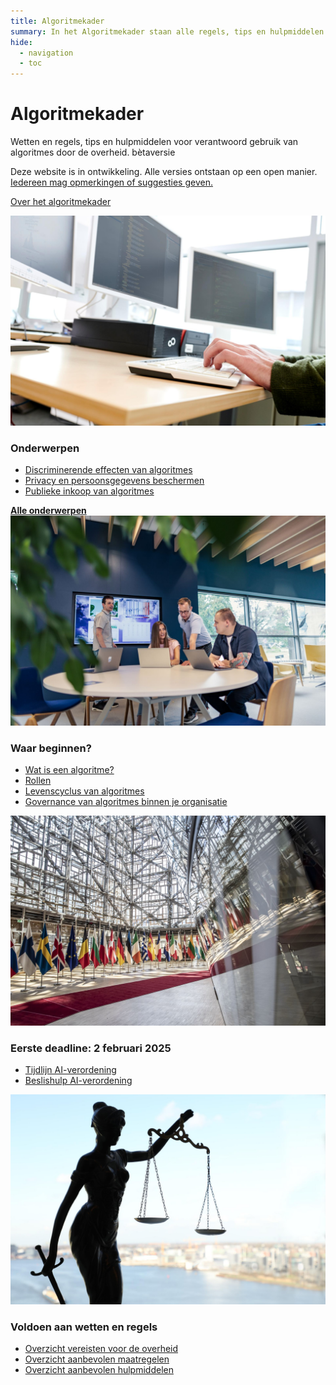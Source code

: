 ```yaml
---
title: Algoritmekader
summary: In het Algoritmekader staan alle regels, tips en hulpmiddelen voor verantwoord gebruik van algoritmes door de overheid.
hide:
  - navigation
  - toc
---
```

# Algoritmekader 
<div class="header-container">
    <div class="subheader">Wetten en regels, tips en hulpmiddelen voor verantwoord gebruik van algoritmes door de overheid. 
    <span class="version-container">
      <span class="version-label">bètaversie</span>
      <div class="hover-info">
        <p>Deze website is in ontwikkeling. Alle versies ontstaan op een open manier. <a href="overhetalgoritmekader/CONTRIBUTING/">Iedereen mag opmerkingen of suggesties geven.</a></p>
      </div>
    </span>
    </div>
</div>

<a href="overhetalgoritmekader/over-het-algoritmekader/" class="button md-button--secondary"> Over het algoritmekader </a> 

<div class="float-container">

  <div class="float-child styled-list">
    <img src="afbeeldingen/onderwerpen.jpg" alt="Afbeelding 3" class="block-image">
    <div class="float-box">
    <h3><b>Onderwerpen</b></h3>
    <ul>
      <li><a href="onderwerpen/bias-en-non-discriminatie/">Discriminerende effecten van algoritmes</a></li>   
      <li><a href="onderwerpen/privacy-en-gegevensbescherming/">Privacy en persoonsgegevens beschermen</a></li>
      <li><a href="onderwerpen/publieke-inkoop/">Publieke inkoop van algoritmes</a></li>
    </ul>
    <a href="onderwerpen/" class="show-more"><b>Alle onderwerpen</b></a>
  </div>
  </div>

  <div class="float-child styled-list">
    <img src="afbeeldingen/rollen.jpg" alt="Afbeelding 2" class="block-image">
    <div class="float-box">
    <h3><b>Waar beginnen?</b></h3>
    <ul>
      <li><a href="overhetalgoritmekader/soorten-algoritmes/">Wat is een algoritme?</a></li>
      <li><a href="rollen/">Rollen</a></li>
      <li><a href="levenscyclus/">Levenscyclus van algoritmes</a></li>
       <li><a href="onderwerpen/governance/">Governance van algoritmes binnen je organisatie</a></li>
    </ul>
    
  </div>
  </div>

  <div class="float-child styled-list">
    <img src="afbeeldingen/eu.jpeg" alt="Vlaggen europese unie" class="block-image">
    <div class="float-box">
    <h3><b>Eerste deadline: 2 februari 2025</b></h3>
    <ul>
      <li><a href="voldoen-aan-wetten-en-regels/ai-verordening/">Tijdlijn AI-verordening</a></li>
      <li><a href="https://ai-verordening-beslishulp.apps.digilab.network/">Beslishulp AI-verordening</a></li>
    </ul>

  </div>
  </div>

  <div class="float-child styled-list">
    <img src="afbeeldingen/wetten-en-regels.jpg" alt="Vrouwe Justitia" class="block-image">
    <div class="float-box">
    <h3><b>Voldoen aan wetten en regels</b></h3>
    <ul>
      <li><a href="voldoen-aan-wetten-en-regels/vereisten/">Overzicht vereisten voor de overheid</a></li>
      <li><a href="voldoen-aan-wetten-en-regels/maatregelen/">Overzicht aanbevolen maatregelen</a></li>
      <li><a href="voldoen-aan-wetten-en-regels/hulpmiddelen/">Overzicht aanbevolen hulpmiddelen</a></li>
    </ul>
    </div>
  </div>

</div>
<br><br><br>
